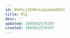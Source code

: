 ```yaml
---
id: 8kkhcj354knssqipbae02ht
title: Mlp
desc: ''
updated: 1695842576197
created: 1695842576197
---
```

